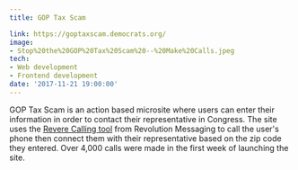 ```yaml
---
title: GOP Tax Scam

link: https://goptaxscam.democrats.org/
image:
- Stop%20the%20GOP%20Tax%20Scam%20--%20Make%20Calls.jpeg
tech:
- Web development
- Frontend development
date: '2017-11-21 19:00:00'
---
```


GOP Tax Scam is an action based microsite where users can enter their information in order to contact their representative in Congress. The site uses the [Revere Calling tool](https://revolutionmessaging.com/revere/calling) from Revolution Messaging to call the user's phone then connect them with their representative based on the zip code they entered. Over 4,000 calls were made in the first week of launching the site.
